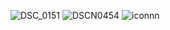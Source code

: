 ![DSC_0151](https://github.com/user-attachments/assets/25ccad89-9e56-4ba0-b5a5-272a5984464a)
![DSCN0454](https://github.com/user-attachments/assets/ad1e613a-8659-4100-9327-2af31d926b1c)
![iconnn](https://github.com/user-attachments/assets/3a04829b-d865-4412-b25c-3f602eda9d83)
